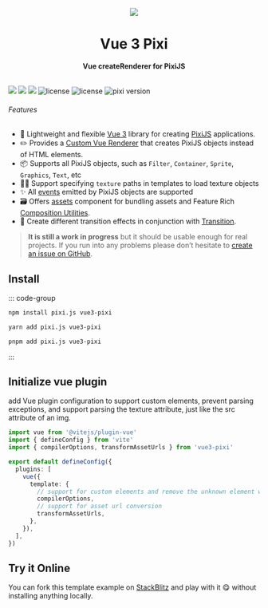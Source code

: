 <p align="center">
  <img class="h-150px" src="/logo.svg" />
</p>

<h1 align="center">Vue 3 Pixi</h1>

<p align="center">
  <strong>Vue createRenderer for PixiJS</strong>
</p>

<br />

<div class="flex justify-center gap-2">
  <img src="https://img.shields.io/github/forks/hairyf/vue3-pixi.svg?style=flat-square" />
  <img src="https://img.shields.io/github/stars/hairyf/vue3-pixi.svg?style=flat-square" />
  <img src="https://img.shields.io/npm/dm/vue3-pixi.svg?style=flat-square" />
  <img src="https://img.shields.io/npm/v/vue3-pixi?color=a1b858&style=flat-square" alt="license" />
  <img src="https://img.shields.io/badge/license-MIT-green.svg?style=flat-square" alt="license" />
  <img src="https://img.shields.io/badge/pixi-v7+-ff69b4.svg?style=flat-square" alt="pixi version" />
</div>

###### Features

- 💚 Lightweight and flexible [Vue 3](https://vuejs.org/) library for creating [PixiJS](https://pixijs.com/) applications.
- ✏️ Provides a [Custom Vue Renderer](https://vuejs.org/api/custom-renderer.html#custom-renderer-api) that creates PixiJS objects instead of HTML elements.
- 📦 Supports all PixiJS objects, such as `Filter`, `Container`, `Sprite`, `Graphics`, `Text`, etc
- 🧑‍💻 Support specifying `texture` paths in templates to load texture objects
- ✨ All [events](https://pixijs.download/release/docs/PIXI.Sprite.html#onclick) emitted by PixiJS objects are supported
- 🗃️ Offers [assets](/guide/components/assets) component for bundling assets and Feature Rich [Composition Utilities](/guide/composition-api/on-tick).
- 💫 Create different transition effects in conjunction with [Transition](/guide/components/transition).

> **It is still a work in progress** but it should be usable enough for real projects. If you run into any problems please don’t hesitate to [create an issue on GitHub](https://github.com/hairyf/vue3-pixi/issues).

## Install

::: code-group

```bash [npm]
npm install pixi.js vue3-pixi
```

```bash [yarn]
yarn add pixi.js vue3-pixi
```

```bash [pnpm]
pnpm add pixi.js vue3-pixi
```

:::

## Initialize vue plugin

add Vue plugin configuration to support custom elements, prevent parsing exceptions, and support parsing the texture attribute, just like the src attribute of an img.

```ts
import vue from '@vitejs/plugin-vue'
import { defineConfig } from 'vite'
import { compilerOptions, transformAssetUrls } from 'vue3-pixi'

export default defineConfig({
  plugins: [
    vue({
      template: {
        // support for custom elements and remove the unknown element warnings
        compilerOptions,
        // support for asset url conversion
        transformAssetUrls,
      },
    }),
  ],
})
```

## Try it Online

You can fork this template example on [StackBlitz](https://stackblitz.com/edit/vue3-pixi?file=src/App.vue) and play with it 😋 without installing anything locally.

<stack-blitz-embed id="vue3-pixi" />
